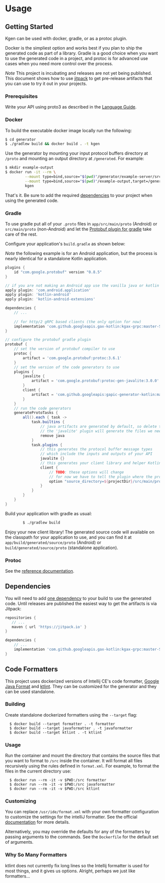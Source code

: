 # Usage

## Getting Started

Kgen can be used with docker, gradle, or as a protoc plugin. 

Docker is the simpliest option and works best if you plan to ship the generated code as
part of a library. Gradle is a good choice when you want to use the generated code in a 
project, and protoc is for advanced use cases when you need more control over the process.

*Note* This project is incubating and releases are not yet being published. This document
shows how to use [jitpack](https://jitpack.io/) to get pre-release artifacts that you can
use to try it out in your projects.

### Prerequisites

Write your API using proto3 as described in the [Language Guide](https://developers.google.com/protocol-buffers/docs/proto).

### Docker

To build the executable docker image locally run the following:

```bash
$ cd generator
$ ./gradlew build && docker build . -t kgen
```

Use the generator by mounting your input protocol buffers directory at `/proto` and mounting an 
output directory at `/generated`. For example:

```bash
$ mkdir example-output
$ docker run -it --rm \
         --mount type=bind,source="$(pwd)"/generator/example-server/src/main/proto,target=/proto \
         --mount type=bind,source="$(pwd)"/example-output,target=/generated \
         kgen
```

That's it. Be sure to add the required [dependencies](#dependencies) to your project when using
the generated code.

### Gradle

To use gradle put all of your `.proto` files in `app/src/main/proto` (Android) or `src/main/proto` (non-Android)
and let the [Protobuf plugin for gradle](https://github.com/google/protobuf-gradle-plugin) take care
of the rest.
  
Configure your application's `build.gradle` as shown below:
  
*Note* the following example is for an Android application, but the process is nearly 
identical for a standalone Kotlin application.

```groovy
plugins {
    id "com.google.protobuf" version "0.8.5"
}

// if you are not making an Android app use the vanilla java or kotlin plugin(s)
apply plugin: 'com.android.application'
apply plugin: 'kotlin-android'
apply plugin: 'kotlin-android-extensions'

dependencies {
    // ...
    
    // for http/2 gRPC based clients (the only option for now)
    implementation 'com.github.googleapis.gax-kotlin:kgax-grpc:master-SNAPSHOT'
}

// configure the protobuf gradle plugin
protobuf {
    // set the version of protobuf compiler to use
    protoc {
        artifact = 'com.google.protobuf:protoc:3.6.1'
    }
    // set the version of the code generators to use
    plugins {
        javalite {
            artifact = 'com.google.protobuf:protoc-gen-javalite:3.0.0'
        }
        client {
            artifact = 'com.github.googleapis:gapic-generator-kotlin:master-SNAPSHOT:core@jar'
        }
    }
    // run the code generators
    generateProtoTasks {
        all().each { task ->
            task.builtins {
                // java artifacts are generated by default, so delete them
                // the 'javalite' plugin will generate the files we need instead
                remove java
            }
            task.plugins {
                // this generates the protocol buffer message types
                // which include the inputs and outputs of your API
                javalite {}
                // this generates your client library and helper Kotlin builders!
                client {
                    // TODO: these options will change
                    // for now we have to tell the plugin where the protos are
                    option "source_directory=${projectDir}/src/main/proto"
                }
            }
        }
    }
}
```
      
Build your application with gradle as usual:

```bash
        $ ./gradlew build
```

Enjoy your new client library! The generated source code will available on the classpath
for your application to use, and you can find it at `app/build/generated/source/proto`
(Android) or `build/generated/source/proto` (standalone application).

### Protoc

See the [reference documentation](https://developers.google.com/protocol-buffers/docs/reference/java-generated).

## Dependencies

You will need to add [one dependency](https://github.com/googleapis/gax-kotlin) to your build to 
use the generated code. Until releases are published the easiest way to get the artifacts is via
Jitpack:

```groovy
repositories {
   // ...
   maven { url 'https://jitpack.io' }
}

dependencies {
    // ...
    implementation 'com.github.googleapis.gax-kotlin:kgax-grpc:master-SNAPSHOT'
}
```

## Code Formatters

This project uses dockerized versions of Intellij CE's code formatter,
[Google Java Format](https://github.com/google/google-java-format) and [ktlint](https://ktlint.github.io/). 
They can be customized for the generator and they can be used standalone.

### Building

Create standalone dockerized formatters using the `--target` flag:

```
  $ docker build --target formatter . -t formatter
  $ docker build --target javaformatter . -t javaformatter
  $ docker build --target ktlint . -t ktlint
```

### Usage

Run the container and mount the directory that contains the source files that you want to 
format to `/src` inside the container. It will format all files recursively using the rules defined 
in `format.xml`. For example, to format the files in the current directory use:

```
  $ docker run --rm -it -v $PWD:/src formatter
  $ docker run --rm -it -v $PWD:/src javaformatter
  $ docker run --rm -it -v $PWD:/src ktlint
```

### Customizing

You can replace `/usr/ide/format.xml` with your own formatter configuration to customize
the settings for the intelliJ formatter. See the official [documentation](https://www.jetbrains.com/help/idea/settings-code-style.html)
for more details.

Alternatively, you may override the defaults for any of the formatters by passing arguments to the commands. 
See the `Dockerfile` for the default set of arguments.

### Why So Many Formatters

ktlint does not currently fix long lines so the Intellij formatter is used for most things, and it
gives us options. Alright, perhaps we just like formatters...
